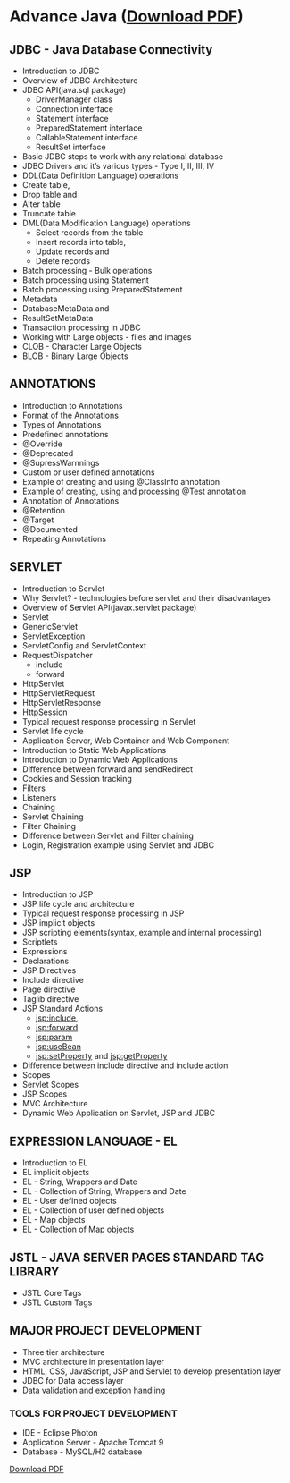 # Advance Java ([Download PDF](https://gitprint.com/WellnWill/quicklinks/edit/master/courses/java/02-advance-java.md))
## JDBC - Java Database Connectivity
- Introduction to JDBC
- Overview of JDBC Architecture
- JDBC API(java.sql package)
  - DriverManager class
  - Connection interface
  - Statement interface
  - PreparedStatement interface
  - CallableStatement interface
  - ResultSet interface
- Basic JDBC steps to work with any relational database
- JDBC Drivers and it’s various types - Type I, II, III, IV
- DDL(Data Definition Language) operations
- Create table,
- Drop table and
- Alter table
- Truncate table
- DML(Data Modification Language) operations
  - Select records from the table
  - Insert records into table,
  - Update records and
  - Delete records
- Batch processing - Bulk operations
- Batch processing using Statement
- Batch processing using PreparedStatement
- Metadata
- DatabaseMetaData and
- ResultSetMetaData
- Transaction processing in JDBC
- Working with Large objects - files and images
- CLOB - Character Large Objects
- BLOB - Binary Large Objects

## ANNOTATIONS
- Introduction to Annotations
- Format of the Annotations
- Types of Annotations
- Predefined annotations
- @Override
- @Deprecated
- @SupressWarnnings
- Custom or user defined annotations
- Example of creating and using @ClassInfo annotation
- Example of creating, using and processing @Test annotation
- Annotation of Annotations
- @Retention
- @Target
- @Documented
- Repeating Annotations

## SERVLET
- Introduction to Servlet
- Why Servlet? - technologies before servlet and their disadvantages
- Overview of Servlet API(javax.servlet package)
- Servlet
- GenericServlet
- ServletException
- ServletConfig and ServletContext
- RequestDispatcher
  - include 
  - forward
- HttpServlet
- HttpServletRequest
- HttpServletResponse
- HttpSession
- Typical request response processing in Servlet
- Servlet life cycle
- Application Server, Web Container and Web Component
- Introduction to Static Web Applications
- Introduction to Dynamic Web Applications
- Difference between forward and sendRedirect
- Cookies and Session tracking
- Filters
- Listeners
- Chaining
- Servlet Chaining
- Filter Chaining
- Difference between Servlet and Filter chaining
- Login, Registration example using Servlet and JDBC

## JSP
- Introduction to JSP
- JSP life cycle and architecture
- Typical request response processing in JSP
- JSP implicit objects
- JSP scripting elements(syntax, example and internal processing)
- Scriptlets
- Expressions
- Declarations
- JSP Directives
- Include directive
- Page directive
- Taglib directive
- JSP Standard Actions
  - <jsp:include>,
  - <jsp:forward>
  - <jsp:param>
  - <jsp:useBean>
  - <jsp:setProperty> and <jsp:getProperty>
- Difference between include directive and include action
- Scopes
- Servlet Scopes
- JSP Scopes
- MVC Architecture
- Dynamic Web Application on Servlet, JSP and JDBC

## EXPRESSION LANGUAGE - EL
- Introduction to EL
- EL implicit objects
- EL - String, Wrappers and Date
- EL - Collection of String, Wrappers and Date
- EL - User defined objects
- EL - Collection of user defined objects
- EL - Map objects
- EL - Collection of Map objects

## JSTL - JAVA SERVER PAGES STANDARD TAG LIBRARY
- JSTL Core Tags
- JSTL Custom Tags

## MAJOR PROJECT DEVELOPMENT
- Three tier architecture
- MVC architecture in presentation layer
- HTML, CSS, JavaScript, JSP and Servlet to develop presentation layer
- JDBC for Data access layer
- Data validation and exception handling
### TOOLS FOR PROJECT DEVELOPMENT
- IDE - Eclipse Photon
- Application Server - Apache Tomcat 9
- Database - MySQL/H2 database

[Download PDF](https://gitprint.com/WellnWill/quicklinks/edit/master/courses/java/02-advance-java.md)
